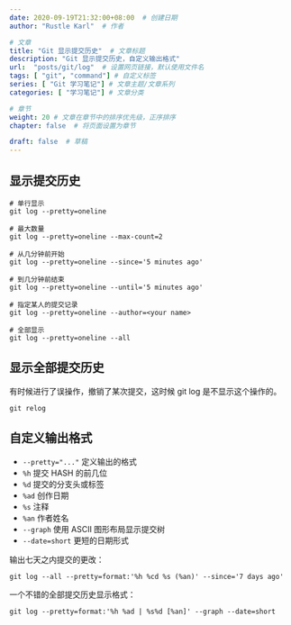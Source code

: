 ```yaml
---
date: 2020-09-19T21:32:00+08:00  # 创建日期
author: "Rustle Karl"  # 作者

# 文章
title: "Git 显示提交历史"  # 文章标题
description: "Git 显示提交历史，自定义输出格式"
url:  "posts/git/log"  # 设置网页链接，默认使用文件名
tags: [ "git", "command"] # 自定义标签
series: [ "Git 学习笔记"] # 文章主题/文章系列
categories: [ "学习笔记"] # 文章分类

# 章节
weight: 20 # 文章在章节中的排序优先级，正序排序
chapter: false  # 将页面设置为章节

draft: false  # 草稿
---
```


## 显示提交历史

```shell
# 单行显示
git log --pretty=oneline
```

```shell
# 最大数量
git log --pretty=oneline --max-count=2
```

```shell
# 从几分钟前开始
git log --pretty=oneline --since='5 minutes ago'
```

```shell
# 到几分钟前结束
git log --pretty=oneline --until='5 minutes ago'
```

```shell
# 指定某人的提交记录
git log --pretty=oneline --author=<your name>
```

```shell
# 全部显示
git log --pretty=oneline --all
```

## 显示全部提交历史

有时候进行了误操作，撤销了某次提交，这时候 git log 是不显示这个操作的。

```shell
git relog
```

## 自定义输出格式

- `--pretty="..."` 定义输出的格式
- `%h` 提交 HASH 的前几位
- `%d` 提交的分支头或标签
- `%ad` 创作日期
- `%s` 注释
- `%an` 作者姓名
- `--graph` 使用 ASCII 图形布局显示提交树
- `--date=short` 更短的日期形式

输出七天之内提交的更改：

```shell
git log --all --pretty=format:'%h %cd %s (%an)' --since='7 days ago'
```

一个不错的全部提交历史显示格式：

```shell
git log --pretty=format:'%h %ad | %s%d [%an]' --graph --date=short
```
